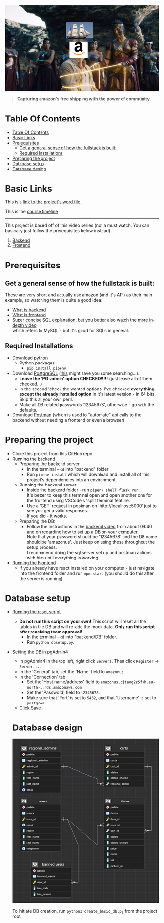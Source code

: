 ![Amazonus banner](resources/Amazonus.jpg "AmazonUs")
>**Capturing amazon's free shipping with the power of community.**


# Table Of Contents

- [Table Of Contents](#table-of-contents)
- [Basic Links](#basic-links)
- [Prerequisites](#prerequisites)
  - [Get a general sense of how the fullstack is built:](#get-a-general-sense-of-how-the-fullstack-is-built)
  - [Required Installations](#required-installations)
- [Preparing the project](#preparing-the-project)
- [Database setup](#database-setup)
- [Database design](#database-design)




# Basic Links

This is a [link to the project's word file](https://docs.google.com/document/d/1jmD3A_LeHQJUKwWg_DfLRRwrRqQm51C9XPU734alZHk/edit).

This is the [course timeline](https://docs.google.com/document/d/1WQdbG7vpldybgLMACT_5cnEMC5H_RsYiuoQoPQzpFsA/edit)

---
This project is based off of this video series (not a must watch. You can basically just follow the prerequisites below instead):
1. [Backend](https://www.youtube.com/watch?v=RcQwcyyCOmM)
2. [Frontend](https://www.youtube.com/watch?v=EAcD5ueqvHQ)



# Prerequisites

## Get a general sense of how the fullstack is built:
These are very short and actually use amazon (and it's API) as their main example, so watching them is quite a good idea:
+ [What is backend](https://www.youtube.com/watch?v=WG5ikvJ2TKA)
+ [What is frontend](https://www.youtube.com/watch?v=XBu54nfzxAQ)
+ [Super concise SQL explanation](https://www.youtube.com/watch?v=zsjvFFKOm3c), but you better also watch the [more in-depth video](https://www.youtube.com/watch?v=Cz3WcZLRaWc)<br/> which refers to MySQL - but it's good for SQLs in general.

## Required Installations
+ Download [python](https://www.python.org/downloads/)
  + Python packages
    + `pip install pipenv`
+ Download [PostgreSQL](https://www.postgresql.org/download/) ([this](https://www.enterprisedb.com/downloads/postgres-postgresql-downloads) might save you some searching...).
  + **Leave the 'PG-admin' option CHECKED!!!!!** (just leave all of them checked...)
  + In the second 'check the wanted options' I've checked **every thing except the already installed option** in it's latest version - in 64 bits.  Skip this at your own peril.
  + Make all DB related passwords '12345678', otherwise - go with the defaults.
+ Download [Postman](https://www.postman.com/downloads/) (which is used to "automate" api calls to the backend without needing a frontend or even a browser)

# Preparing the project
+ Clone this project from this GitHub repo.
+ <u>Running the backend</u>
  + Preparing the backend server
    + In the terminal - `cd` into "backend" folder
    + Run `pipenv install` which will download and install all of this project's dependencies into an environment.
  + Running the backend server
    + Inside the backend folder - run `pipenv shell flask run`.<br/>
      It's better to keep this terminal open and open another one for the frontend using VSCode's 'split terminal feature.
    + Use a 'GET' request in postman on 'http://localhost:5000' just to see you get a valid responses.<br/>
      If you did - it works.<br/>
  + Preparing the DB:
    + Follow the instructions in the [backend video](https://www.youtube.com/watch?v=RcQwcyyCOmM) from about 09:40 and on regarding how to set up a DB on your computer.<br/>
    Note that your password should be '12345678' and the DB name should be 'amazonus'.
    Just keep on using these throughout the setup process.<br/>
    I recommend doing the sql server set up and postman actions with him until everything is working.
+ <u>Running the Frontend</u>
  + If you already have react installed on your computer - just navigate into the frontend folder and run `npm start` (you should do this after the server is running).

# Database setup
+ <u>Running the reset script</u>
  + <b>Do not run this script on your own!</b> This script will reset all the tables in the DB and will re-add the mock data. <b>Only run this script after receiving team approval!</b>
    + In the terminal - `cd` into "backend/DB" folder.
    + Run `python dbsetup.py`.
+ <u>Setting the DB in pgAdmin4</u>
  + In pgAdmin4 in the top left, right click `Servers`. Then click `Register` -> `Server...`.
  + In the 'General' tab, set the 'Name' field to `amazonus`.
  + In the 'Connection' tab
    + Set the 'Host name/address' field to `amazonus.cjtaog2z5fsh.eu-north-1.rds.amazonaws.com`.
    + Set the 'Password' field to `12345678`.
    + Make sure that 'Port' is set to `5432`, and that 'Username' is set to `postgres`.
  + Click Save.
   
  # Database design
  ![Amazonus banner](resources/ERD.jpg "AmazonUs")
  
  To initiate DB creation, run ```python3 create_basic_db.py``` from the project root.